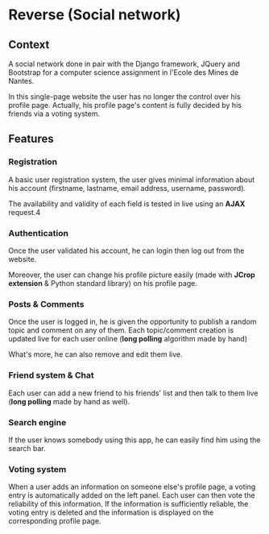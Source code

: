 # Reverse (Social network)

Context
------

A social network done in pair with the Django framework, JQuery and Bootstrap for a computer science assignment in l'Ecole des Mines de Nantes.

In this single-page website the user has no longer the control over his profile page. Actually, his profile page's content is fully decided by his friends via a voting system.

Features
-------

### Registration

A basic user registration system, the user gives minimal information about his account
(firstname, lastname, email address, username, password).

The availability and validity of each field is tested in live using an **AJAX** request.4

### Authentication

Once the user validated his account, he can login then log out from the website.

Moreover, the user can change his profile picture easily (made with **JCrop extension** & Python standard library) on his profile page.

### Posts & Comments

Once the user is logged in, he is given the opportunity to publish a random topic and comment on any of them.
Each topic/comment creation is updated live for each user online (**long polling** algorithm made by hand)

What's more, he can also remove and edit them live.

### Friend system & Chat

Each user can add a new friend to his friends' list and then talk to them live (**long polling** made by hand as well).


### Search engine

If the user knows somebody using this app, he can easily find him using the search bar.


### Voting system

When a user adds an information on someone else's profile page, a voting entry is automatically added on the left panel.
Each user can then vote the reliability of this information. If the information is sufficiently reliable, the voting entry is deleted and the information is displayed on the corresponding profile page. 
